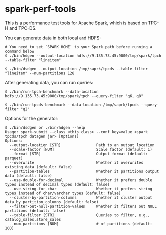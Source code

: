 # spark-perf-tools

This is a performance test tools for Apache Spark, which is based on TPC-H and TPC-DS.

You can generate data in both local and HDFS:

    # You need to set `SPARK_HOME` to your Spark path before running a command below
    $ ./bin/hdgen --output-location hdfs://9.135.73.45:9000/tmp/spark/tpch --table-filter "lineitem"
    
    $ ./bin/dsdgen --output-location /tmp/saprk/tpcds --table-filter "lineitem" --num-partitions 128

After generating data, you can run queries:

    $ ./bin/run-tpch-benchmark --data-location hdfs://9.135.73.45:9000/tmp/spark/tpch --query-filter "q6, q8"
    
    $ ./bin/run-tpcds-benchmark --data-location /tmp/saprk/tpcds --query-filter "q2"

Options for the generator:

    $ ./bin/dsdgen or ./bin/hdgen --help
    Usage: spark-submit --class <this class> --conf key=value <spark tpcds/tpch datagen jar> [Options]
    Options:
      --output-location [STR]                Path to an output location
      --scale-factor [NUM]                   Scale factor (default: 1)
      --format [STR]                         Output format (default: parquet)
      --overwrite                            Whether it overwrites existing data (default: false)
      --partition-tables                     Whether it partitions output data (default: false)
      --use-double-for-decimal               Whether it prefers double types instead of decimal types (default: false)
      --use-string-for-char                  Whether it prefers string types instead of char/varchar types (default: false)
      --cluster-by-partition-columns         Whether it cluster output data by partition columns (default: false)
      --filter-out-null-partition-values     Whether it filters out NULL partitions (default: false)
      --table-filter [STR]                   Queries to filter, e.g., catalog_sales,store_sales
      --num-partitions [NUM]                 # of partitions (default: 100)

